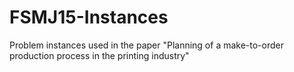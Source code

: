# FSMJ15-Instances
Problem instances used in the paper "Planning of a make-to-order production process in the printing industry"

